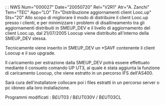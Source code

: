  :  : NWS Num="000027" Date="20050720" Rel="V2R1" Atr="A. Zanchi" Tem="TEC" App="LO" Tit="Distribuzione aggiornamenti client Looc.up" Sts="20"
Allo scopo di migliorare il modo di distribuire il client Looc.up presso i clienti, e per minimizzare i problemi di disallineamento tra gli aggiornamenti distribuiti in SMEUP_DEV e il livello di aggiornamento del client Looc.up, dal 21/07/2005 Loocup viene distribuito all'interno della SMEUP_DEV stessa.

Tecnicamente viene inserito in SMEUP_DEV un *SAVF contenente il client Loocup e il suo upgrade.

Il caricamento per estrazione dalla SMEUP_DEV potrà essere effettuato mediante il consueto comando
UP UT3, al quale è stata aggiunta la funzione di caricamento Loocup, che viene estratto in un percorso IFS dell'AS400.

Sarà cura dell'installatore collocare poi i files estratti in un percorso server o pc idoneo alla loro installazione.

Programmi modificati : 
B£UT03 / B£UT030V / B£UT03CL
